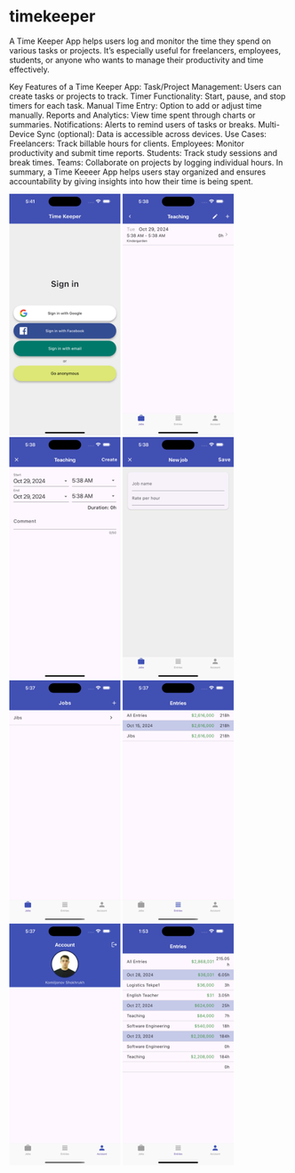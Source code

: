 # timekeeper

A Time Keeper App helps users log and monitor the time they spend on various tasks or projects. It’s especially useful for freelancers, employees, students, or anyone who wants to manage their productivity and time effectively.

Key Features of a Time Keeper App:
Task/Project Management: Users can create tasks or projects to track.
Timer Functionality: Start, pause, and stop timers for each task.
Manual Time Entry: Option to add or adjust time manually.
Reports and Analytics: View time spent through charts or summaries.
Notifications: Alerts to remind users of tasks or breaks.
Multi-Device Sync (optional): Data is accessible across devices.
Use Cases:
Freelancers: Track billable hours for clients.
Employees: Monitor productivity and submit time reports.
Students: Track study sessions and break times.
Teams: Collaborate on projects by logging individual hours.
In summary, a Time Keeeer App helps users stay organized and ensures accountability by giving insights into how their time is being spent.


<img src="images/Sign-In.png" width="200"> <img src="images/A.png" width="200">
<img src="images/B.png" width="200">
<img src="images/C.png" width="200">
<img src="images/D.png" width="200">
<img src="images/E.png" width="200">
<img src="images/F.png" width="200">
<img src="images/G.png" width="200">





